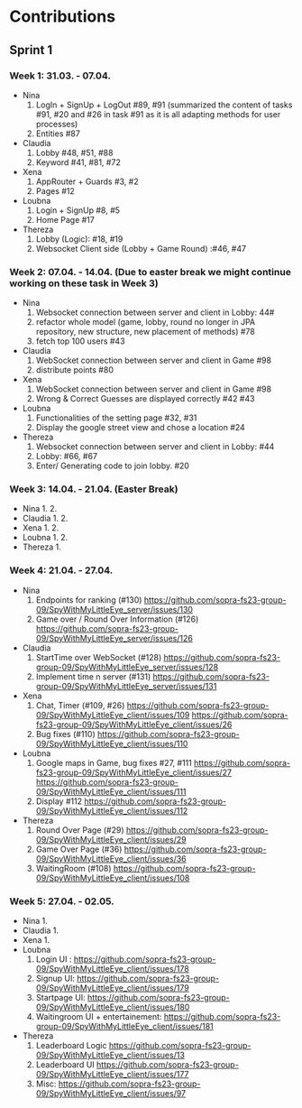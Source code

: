 # Contributions
## Sprint 1 
### Week 1: 31.03. - 07.04. 
- Nina
  1. LogIn + SignUp + LogOut #89, #91 (summarized the content of tasks #91, #20 and #26 in task #91 as it is all adapting methods for user processes)
  2. Entities #87
- Claudia
  1. Lobby #48, #51, #88
  2. Keyword #41, #81, #72
- Xena
  1. AppRouter + Guards #3, #2
  2. Pages #12
- Loubna
  1. Login + SignUp #8, #5
  2. Home Page #17
- Thereza
  1. Lobby (Logic): #18, #19
  2. Websocket Client side (Lobby + Game Round) :#46, #47

### Week 2: 07.04. - 14.04. (Due to easter break we might continue working on these task in Week 3)
- Nina
  1. Websocket connection between server and client in Lobby: 44#
  2. refactor whole model (game, lobby, round no longer in JPA repository, new structure, new placement of methods) #78
  3. fetch top 100 users #43
- Claudia
  1. WebSocket connection between server and client in Game #98
  2. distribute points #80
- Xena
  1. WebSocket connection between server and client in Game #98
  2. Wrong & Correct Guesses are displayed correctly #42 #43
- Loubna
  1. Functionalities of the setting page #32, #31
  2. Display the google street view and chose a location #24
- Thereza
  1. Websocket connection between server and client in Lobby: #44
  2. Lobby: #66, #67
  3. Enter/ Generating code to join lobby. #20

### Week 3: 14.04. - 21.04. (Easter Break)
- Nina
  1. 
  2. 
- Claudia
  1. 
  2. 
- Xena
  1. 
  2. 
- Loubna
  1. 
  2. 
- Thereza
  1. 


### Week 4: 21.04. - 27.04. 
- Nina
  1. Endpoints for ranking (#130) https://github.com/sopra-fs23-group-09/SpyWithMyLittleEye_server/issues/130
  2. Game over / Round Over Information (#126) https://github.com/sopra-fs23-group-09/SpyWithMyLittleEye_server/issues/126
- Claudia
  1. StartTime over WebSocket (#128) https://github.com/sopra-fs23-group-09/SpyWithMyLittleEye_server/issues/128
  2. Implement time n server (#131) https://github.com/sopra-fs23-group-09/SpyWithMyLittleEye_server/issues/131
- Xena
  1. Chat, Timer (#109, #26) https://github.com/sopra-fs23-group-09/SpyWithMyLittleEye_client/issues/109 https://github.com/sopra-fs23-group-09/SpyWithMyLittleEye_client/issues/26
  2. Bug fixes (#110) https://github.com/sopra-fs23-group-09/SpyWithMyLittleEye_client/issues/110
- Loubna
  1. Google maps in Game, bug fixes #27, #111 https://github.com/sopra-fs23-group-09/SpyWithMyLittleEye_client/issues/27 https://github.com/sopra-fs23-group-09/SpyWithMyLittleEye_client/issues/111
  2. Display #112 https://github.com/sopra-fs23-group-09/SpyWithMyLittleEye_client/issues/112
- Thereza
  1. Round Over Page (#29) https://github.com/sopra-fs23-group-09/SpyWithMyLittleEye_client/issues/29
  2. Game Over Page (#36) https://github.com/sopra-fs23-group-09/SpyWithMyLittleEye_client/issues/36
  3. WaitingRoom (#108) https://github.com/sopra-fs23-group-09/SpyWithMyLittleEye_client/issues/108
  
### Week 5: 27.04. - 02.05. 
- Nina
  1. 
- Claudia
  1. 
- Xena
  1. 
- Loubna
  1. Login UI : https://github.com/sopra-fs23-group-09/SpyWithMyLittleEye_client/issues/178
  2. Signup UI: https://github.com/sopra-fs23-group-09/SpyWithMyLittleEye_client/issues/179
  3. Startpage UI: https://github.com/sopra-fs23-group-09/SpyWithMyLittleEye_client/issues/180
  4. Waitingroom UI + entertainement: https://github.com/sopra-fs23-group-09/SpyWithMyLittleEye_client/issues/181
- Thereza
  1. Leaderboard Logic https://github.com/sopra-fs23-group-09/SpyWithMyLittleEye_client/issues/13
  2. Leaderboard UI https://github.com/sopra-fs23-group-09/SpyWithMyLittleEye_client/issues/177
  3. Misc: https://github.com/sopra-fs23-group-09/SpyWithMyLittleEye_client/issues/97 
